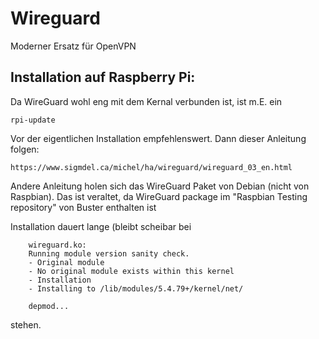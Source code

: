 # Wireguard

Moderner Ersatz für OpenVPN

## Installation auf Raspberry Pi:

Da WireGuard wohl eng mit dem Kernal verbunden ist, ist m.E. ein

    rpi-update

Vor der eigentlichen Installation empfehlenswert.
Dann dieser Anleitung folgen:


    https://www.sigmdel.ca/michel/ha/wireguard/wireguard_03_en.html
    
Andere Anleitung holen sich das WireGuard Paket von Debian (nicht von Raspbian).
Das ist veraltet, da WireGuard package im "Raspbian Testing repository" von Buster enthalten ist

Installation dauert lange (bleibt scheibar bei 

        wireguard.ko:
        Running module version sanity check.
        - Original module
        - No original module exists within this kernel
        - Installation
        - Installing to /lib/modules/5.4.79+/kernel/net/
        
        depmod...
        
 stehen.

